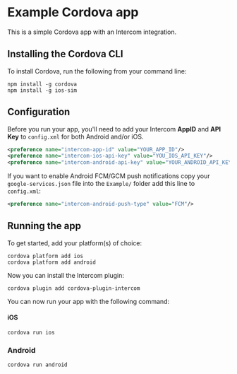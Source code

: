 # Example Cordova app

This is a simple Cordova app with an Intercom integration.

## Installing the Cordova CLI

To install Cordova, run the following from your command line:

```
npm install -g cordova
npm install -g ios-sim
```

## Configuration

Before you run your app, you'll need to add your Intercom **AppID** and **API Key** to `config.xml` for both Android and/or iOS.
```xml
<preference name="intercom-app-id" value="YOUR_APP_ID"/>
<preference name="intercom-ios-api-key" value="YOU_IOS_API_KEY"/>
<preference name="intercom-android-api-key" value="YOUR_ANDROID_API_KEY"/>
```

If you want to enable Android FCM/GCM push notifications copy your `google-services.json` file into the `Example/` folder add this line to `config.xml`:
```xml
<preference name="intercom-android-push-type" value="FCM"/>
```

## Running the app

To get started, add your platform(s) of choice:

```
cordova platform add ios
cordova platform add android
```

Now you can install the Intercom plugin:

```
cordova plugin add cordova-plugin-intercom
```
You can now run your app with the following command:
#### iOS
```
cordova run ios
```
### Android
```
cordova run android
```
